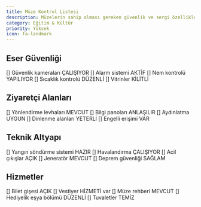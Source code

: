 ```yaml
---
title: Müze Kontrol Listesi
description: Müzelerin sahip olması gereken güvenlik ve sergi özellikleri
category: Eğitim & Kültür
priority: Yüksek
icon: fa-landmark
---
```


## Eser Güvenliği

[] Güvenlik kameraları ÇALIŞIYOR
[] Alarm sistemi AKTİF
[] Nem kontrolü YAPILIYOR
[] Sıcaklık kontrolü DÜZENLİ
[] Vitrinler KİLİTLİ

## Ziyaretçi Alanları

[] Yönlendirme levhaları MEVCUT
[] Bilgi panoları ANLAŞILIR
[] Aydınlatma UYGUN
[] Dinlenme alanları YETERLİ
[] Engelli erişimi VAR

## Teknik Altyapı

[] Yangın söndürme sistemi HAZIR
[] Havalandırma ÇALIŞIYOR
[] Acil çıkışlar AÇIK
[] Jeneratör MEVCUT
[] Deprem güvenliği SAĞLAM

## Hizmetler

[] Bilet gişesi AÇIK
[] Vestiyer HİZMETİ var
[] Müze rehberi MEVCUT
[] Hediyelik eşya bölümü DÜZENLİ
[] Tuvaletler TEMİZ
